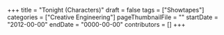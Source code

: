 +++
title = "Tonight (Characters)"
draft = false
tags = ["Showtapes"]
categories = ["Creative Engineering"]
pageThumbnailFile = ""
startDate = "2012-00-00"
endDate = "0000-00-00"
contributors = []
+++

